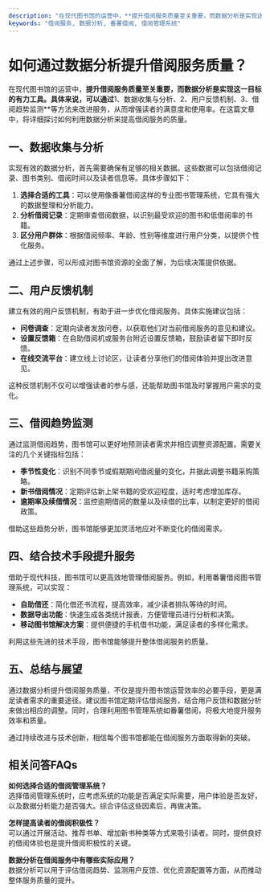 ```yaml
---
description: "在现代图书馆的运营中，**提升借阅服务质量至关重要，而数据分析是实现这一目标的有力工具。具体来说，可以通过**1、数据收集与分析、2、用户反馈机制、3、借阅趋势监测**等方法来改进服务，从而增强读者的满意度和使用率。在这篇文章中，将详细探讨如何利用数据分析来提高借阅服务的质量。"
keywords: "借阅服务, 数据分析, 番薯借阅, 借阅管理系统"
---
```

# 如何通过数据分析提升借阅服务质量？

在现代图书馆的运营中，**提升借阅服务质量至关重要，而数据分析是实现这一目标的有力工具。具体来说，可以通过**1、数据收集与分析、2、用户反馈机制、3、借阅趋势监测**等方法来改进服务，从而增强读者的满意度和使用率。在这篇文章中，将详细探讨如何利用数据分析来提高借阅服务的质量。

## 一、数据收集与分析

实现有效的数据分析，首先需要确保有足够的相关数据。这些数据可以包括借阅记录、图书类别、借阅时间以及读者信息等。具体步骤如下：

1. **选择合适的工具**：可以使用像番薯借阅这样的专业图书管理系统，它具有强大的数据整理和分析能力。
2. **分析借阅记录**：定期审查借阅数据，以识别最受欢迎的图书和低借阅率的书籍。
3. **区分用户群体**：根据借阅频率、年龄、性别等维度进行用户分类，以提供个性化服务。

通过上述步骤，可以形成对图书馆资源的全面了解，为后续决策提供依据。

## 二、用户反馈机制

建立有效的用户反馈机制，有助于进一步优化借阅服务。具体实施建议包括：

- **问卷调查**：定期向读者发放问卷，以获取他们对当前借阅服务的意见和建议。
- **设置反馈箱**：在自助借阅机或服务台附近设置反馈箱，鼓励读者留下即时反馈。
- **在线交流平台**：建立线上讨论区，让读者分享他们的借阅体验并提出改进意见。

这种反馈机制不仅可以增强读者的参与感，还能帮助图书馆及时掌握用户需求的变化。

## 三、借阅趋势监测

通过监测借阅趋势，图书馆可以更好地预测读者需求并相应调整资源配置。需要关注的几个关键指标包括：

- **季节性变化**：识别不同季节或假期期间借阅量的变化，并据此调整书籍采购策略。
- **新书借阅情况**：定期评估新上架书籍的受欢迎程度，适时考虑增加库存。
- **逾期率及续借情况**：监控逾期借阅的数量以及续借的比率，以制定更好的借阅政策。

借助这些趋势分析，图书馆能够更加灵活地应对不断变化的借阅需求。

## 四、结合技术手段提升服务

借助于现代科技，图书馆可以更高效地管理借阅服务。例如，利用番薯借阅图书管理系统，可以实现：

- **自助借还**：简化借还书流程，提高效率，减少读者排队等待的时间。
- **数据导出功能**：快速生成各类统计报表，方便管理员进行分析和决策。
- **移动图书馆解决方案**：提供便捷的手机借书功能，满足读者的多样化需求。

利用这些先进的技术手段，图书馆能够提升整体借阅服务的质量。

## 五、总结与展望

通过数据分析提升借阅服务质量，不仅是提升图书馆运营效率的必要手段，更是满足读者需求的重要途径。建议图书馆定期评估借阅服务，结合用户反馈和数据分析来做出相应的调整。同时，合理利用图书管理系统如番薯借阅，将极大地提升服务效率和质量。

通过持续改进与技术创新，相信每个图书馆都能在借阅服务方面取得新的突破。

## 相关问答FAQs

**如何选择合适的借阅管理系统？**  
选择借阅管理系统时，应考虑系统的功能是否满足实际需要，用户体验是否友好，以及数据分析能力是否强大。综合评估这些因素后，再做决策。

**怎样提高读者的借阅积极性？**  
可以通过开展活动、推荐书单、增加新书种类等方式来吸引读者。同时，提供良好的借阅体验也是提升借阅积极性的关键。

**数据分析在借阅服务中有哪些实际应用？**  
数据分析可以用于评估借阅趋势、监测用户反馈、优化资源配置等方面，从而推动整体服务质量的提升。
